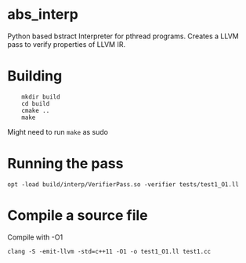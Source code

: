 # abs_interp
Python based bstract Interpreter for pthread programs. Creates a LLVM pass to verify properties of LLVM IR.

# Building
```
    mkdir build
    cd build
    cmake ..
    make
```
Might need to run ```make``` as sudo

# Running the pass
```
opt -load build/interp/VerifierPass.so -verifier tests/test1_O1.ll
```

# Compile a source file
Compile with -O1
```
clang -S -emit-llvm -std=c++11 -O1 -o test1_O1.ll test1.cc
```


